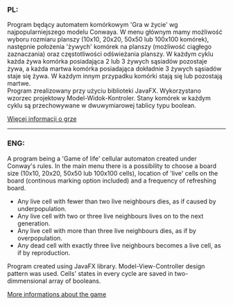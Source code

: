 ### PL: <br/> 

Program będący automatem komórkowym 'Gra w życie' wg najpopularniejszego modelu Conwaya. W menu głównym mamy możliwość wyboru rozmiaru planszy (10x10, 20x20, 50x50 lub 100x100 komórek), następnie położenia 'żywych' komórek na planszy (możliwość ciągłego zaznaczania) oraz częstotliwości odświeżania planszy. W każdym cyklu każda żywa komórka posiadająca 2 lub 3 żywych sąsiadów pozostaje żywa, a każda martwa komórka posiadająca dokładnie 3 żywych sąsiadów staje się żywa. W każdym innym przypadku komórki stają się lub pozostają martwe. <br/>
Program zrealizowany przy użyciu biblioteki JavaFX. Wykorzystano wzorzec projektowy Model-Widok-Kontroler. Stany komórek w każdym cyklu są przechowywane w dwuwymiarowej tablicy typu boolean. <br/>

[Więcej informacji o grze](https://pl.wikipedia.org/wiki/Gra_w_%C5%BCycie) <br/>

---
### ENG: <br/> 

A program being a 'Game of life' cellular automaton created under Conway's rules. In the main menu there is a possibility to choose a board size (10x10, 20x20, 50x50 lub 100x100 cells), location of 'live' cells on the board (continous marking option included) and a frequency of refreshing board. <br/>
+ Any live cell with fewer than two live neighbours dies, as if caused by underpopulation. <br/>
+ Any live cell with two or three live neighbours lives on to the next generation. <br/>
+ Any live cell with more than three live neighbours dies, as if by overpopulation. <br/>
+ Any dead cell with exactly three live neighbours becomes a live cell, as if by reproduction. <br/>

Program created using JavaFX library. Model-View-Controller design pattern was used. Cells' states in every cycle are saved in two-dimmensional array of booleans. <br/> 

[More informations about the game](https://en.wikipedia.org/wiki/Conway%27s_Game_of_Life) <br/>
